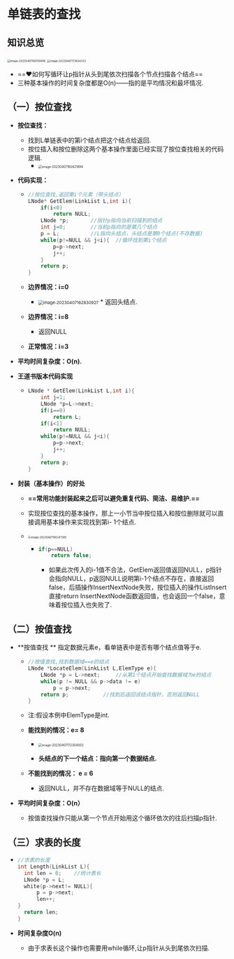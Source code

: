 # 单链表的查找



## 知识总览

<img src="https://cvp.oss-cn-shanghai.aliyuncs.com/picgo/202304071601607.png" alt="image-20230407160159496" style="zoom: 43%;" />

<img src="https://cvp.oss-cn-shanghai.aliyuncs.com/picgo/202304071736512.png" alt="image-20230407173634333" style="zoom:43%;" />

* ==:heart:如何写循环让p指针从头到尾依次扫描各个节点扫描各个结点==
* 三种基本操作的时间复杂度都是O(n)——指的是平均情况和最坏情况.



## （一）按位查找

* **按位查找：**
  * 找到L单链表中的第i个结点把这个结点给返回.
  * 按位插入和按位删除这两个基本操作里面已经实现了按位查找相关的代码逻辑.
    * <img src="https://cvp.oss-cn-shanghai.aliyuncs.com/picgo/202304071604094.png" alt="image-20230407160421894" style="zoom:50%;" />

* **代码实现：**

  * ~~~C++
    //按位查找,返回第i个元素（带头结点）
    LNode* GetElem(LinkList L,int i){
    	if(i<0)
    		return NULL;
    	LNode *p;		//指针p指向当前扫描到的结点
    	int j=0;		//当前p指向的是第几个结点
    	p = L;			//L指向头结点，头结点是第0个结点(不存数据)
    	while(p!=NULL && j<i){ 	//循环找到第i个结点
    		p=p->next;
    		j++;
    	}
    	return p;
    }
    ~~~

  * **边界情况：i=0**

    * <img src="https://cvp.oss-cn-shanghai.aliyuncs.com/picgo/202304071628029.png" alt="image-20230407162830927" style="zoom: 67%;" />
      * 返回头结点.

  * **边界情况：i=8**

    * 返回NULL

  * **正常情况：i=3**

* **平均时间复杂度：O(n).**

* **王道书版本代码实现**

  * ~~~C++
    LNode * GetElem(LinkList L,int i){
    	int j=1;
    	LNode *p=L->next;
    	if(i==0)
    		return L;
    	if(i<1)
    		return NULL;
    	while(p!=NULL && j<i){
    		p=p->next;
    		j++;
    	}
    	return p;
    }
    ~~~

* **封装（基本操作）的好处**

  * **==常用功能封装起来之后可以避免重复代码、简洁、易维护.==**

  * 实现按位查找的基本操作，那上一小节当中按位插入和按位删除就可以直接调用基本操作来实现找到第i- 1个结点.

  * <img src="https://cvp.oss-cn-shanghai.aliyuncs.com/picgo/202304071652696.png" alt="image-20230407165247385" style="zoom: 43%;" />

    * ~~~C++
      if(p==NULL)
          return false;
      ~~~

      * 如果此次传入的i-1值不合法，GetElem返回值返回NULL，p指针会指向NULL，p返回NULL说明第i-1个结点不存在，直接返回false，后插操作InsertNextNode失败，按位插入的操作ListInsert直接return InsertNextNode函数返回值，也会返回一个false，意味着按位插入也失败了.



## （二）按值查找

* **按值查找 ** 指定数据元素e，看单链表中是否有哪个结点值等于e.

  * ~~~C++
    //按值查找,找到数据域==e的结点
    LNode *LocateElem(LinkList L,ElemType e){
    	LNode *p = L->next;		//从第1个结点开始查找数据域为e的结点
    	while(p != NULL && p->data != e)
    		p = p->next;
    	return p;			//找到后返回该结点指针，否则返回NULL
    }
    ~~~

  * 注:假设本例中ElemType是int.

  * **能找到的情况：e= 8**

    * <img src="https://cvp.oss-cn-shanghai.aliyuncs.com/picgo/202304071723086.png" alt="image-20230407172304002" style="zoom: 50%;" />

    * **头结点的下一个结点：指向第一个数据结点.**

  * **不能找到的情况： e = 6**

    * 返回NULL，并不存在数据域等于NULL的结点.

* **平均时间复杂度：O(n）**

  * 按值查找操作只能从第一个节点开始用这个循环依次的往后扫描p指针.



## （三）求表的长度

* ~~~C++
  //求表的长度
  int Length(LinkList L){
  	int len = 0;	//统计表长
  	LNode *p = L;
  	white(p->next!= NULL){
  		p = p->next;
  		len++;
  }
  	return len;
  }
  ~~~

* **时间复杂度O(n)**

  * 由于求表长这个操作也需要用while循环,让p指针从头到尾依次扫描.